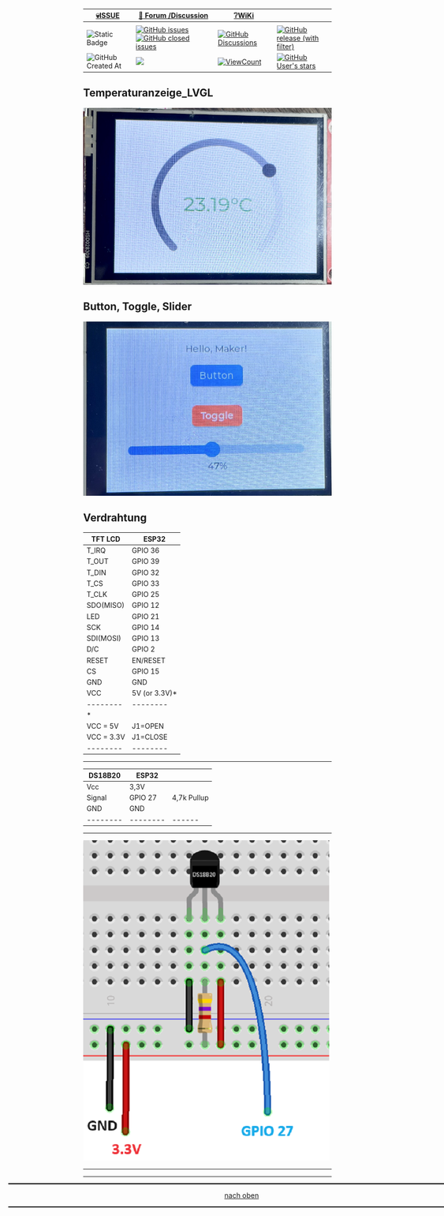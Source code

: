 
<a name="oben"></a>

<div align="center">

|[:skull:ISSUE](https://github.com/frankyhub/Temperaturanzeige_LVGL/issues?q=is%3Aissue)|[:speech_balloon: Forum /Discussion](https://github.com/frankyhub/Temperaturanzeige_LVGL/discussions)|[:grey_question:WiKi](https://github.com/frankyhub/Temperaturanzeige_LVGL/wiki)||
|--|--|--|--|
| | | | |
|![Static Badge](https://img.shields.io/badge/RepoNr.:-%2088-blue)|<a href="https://github.com/frankyhub/Temperaturanzeige_LVGL/issues">![GitHub issues](https://img.shields.io/github/issues/frankyhub/Temperaturanzeige_LVGL)![GitHub closed issues](https://img.shields.io/github/issues-closed/frankyhub/Temperaturanzeige_LVGL)|<a href="https://github.com/frankyhub/Temperaturanzeige_LVGL/discussions">![GitHub Discussions](https://img.shields.io/github/discussions/frankyhub/Temperaturanzeige_LVGL)|<a href="https://github.com/frankyhub/Temperaturanzeige_LVGL/releases">![GitHub release (with filter)](https://img.shields.io/github/v/release/frankyhub/Temperaturanzeige_LVGL)|
|![GitHub Created At](https://img.shields.io/github/created-at/frankyhub/Temperaturanzeige_LVGL)| <a href="https://github.com/frankyhub/Temperaturanzeige_LVGL/pulse" alt="Activity"><img src="https://img.shields.io/github/commit-activity/m/badges/shields" />| <a href="https://github.com/frankyhub/Temperaturanzeige_LVGL/graphs/traffic"><img alt="ViewCount" src="https://views.whatilearened.today/views/github/frankyhub/github-clone-count-badge.svg">  |<a href="https://github.com/frankyhub?tab=stars"> ![GitHub User's stars](https://img.shields.io/github/stars/frankyhub)|
</div>


## Temperaturanzeige_LVGL

![Bild](pic/Temperaturanzeige.png)


## Button, Toggle, Slider


![Bild](pic/Button.png)

## Verdrahtung

| TFT LCD | ESP32 | 
| -------- | -------- | 
| T_IRQ	|   GPIO 36| 
| T_OUT	|   GPIO 39| 
| T_DIN| 	  GPIO 32| 
| T_CS	 |  GPIO 33| 
| T_CLK	 |  GPIO 25| 
| SDO(MISO)| 	GPIO 12| 
| LED	|   GPIO 21| 
| SCK	|   GPIO 14| 
| SDI(MOSI)| 	GPIO 13| 
| D/C| 	  GPIO 2| 
| RESET| 	EN/RESET| 
| CS	|   GPIO 15| 
| GND	|   GND| 
| VCC	|   5V (or 3.3V)*| 
| -------- | -------- | 
| *| | 
| VCC = 5V | J1=OPEN| 
| VCC = 3.3V | J1=CLOSE| 
| -------- | -------- | 
---


| DS18B20 | ESP32 | | 
| -------- | -------- | --------- | 
| Vcc|   3,3V|  | 
| Signal	|   GPIO 27| 4,7k Pullup| 
| GND | 	  GND|  | 
| -------- | -------- | ------ | 
---

![Bild](pic/DS18B20.png)

---


<div style="position:absolute; left:2cm; ">   
<ol class="breadcrumb" style="border-top: 2px solid black;border-bottom:2px solid black; height: 45px; width: 900px;"> <p align="center"><a href="#oben">nach oben</a></p></ol>
</div>  

---




